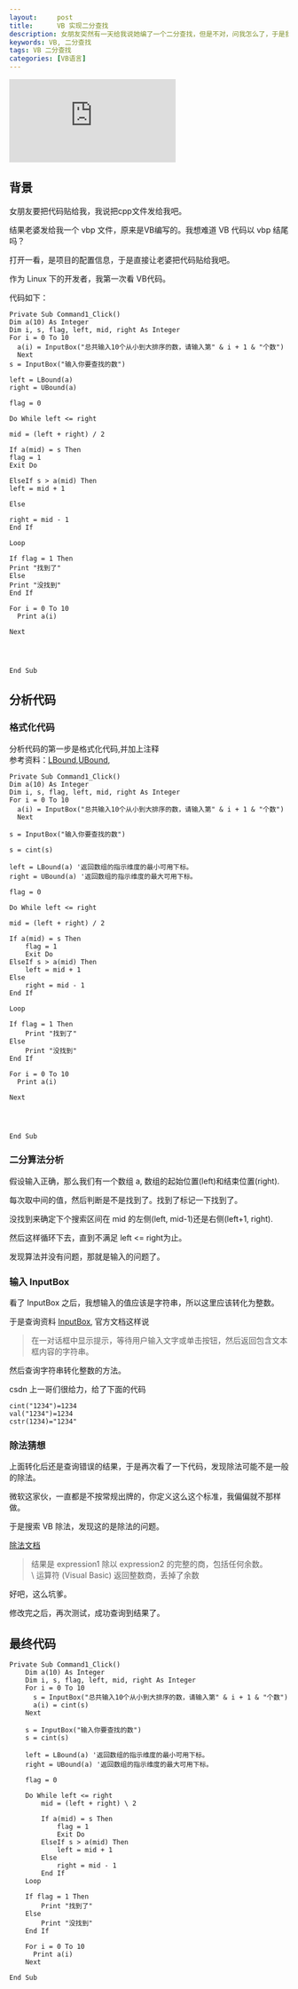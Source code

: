 ```yaml
---
layout:     post
title:      VB 实现二分查找
description: 女朋友突然有一天给我说她编了一个二分查找，但是不对，问我怎么了，于是我看了一看。
keywords: VB, 二分查找
tags: VB 二分查找
categories: [VB语言]
---
```


![二分查找][cover]

## 背景

女朋友要把代码贴给我，我说把cpp文件发给我吧。

结果老婆发给我一个 vbp 文件，原来是VB编写的。我想难道 VB 代码以 vbp 结尾吗？

打开一看，是项目的配置信息，于是直接让老婆把代码贴给我吧。

作为 Linux 下的开发者，我第一次看 VB代码。

代码如下：

```
Private Sub Command1_Click()
Dim a(10) As Integer
Dim i, s, flag, left, mid, right As Integer
For i = 0 To 10
  a(i) = InputBox("总共输入10个从小到大排序的数，请输入第" & i + 1 & "个数")
  Next
s = InputBox("输入你要查找的数")

left = LBound(a)
right = UBound(a)

flag = 0

Do While left <= right

mid = (left + right) / 2

If a(mid) = s Then
flag = 1
Exit Do

ElseIf s > a(mid) Then
left = mid + 1

Else

right = mid - 1
End If

Loop

If flag = 1 Then
Print "找到了"
Else
Print "没找到"
End If

For i = 0 To 10
  Print a(i)
  
Next
   



End Sub
```



##  分析代码

### 格式化代码

分析代码的第一步是格式化代码,并加上注释  
参考资料：[LBound][],[UBound][],

```
Private Sub Command1_Click()
Dim a(10) As Integer
Dim i, s, flag, left, mid, right As Integer
For i = 0 To 10
  a(i) = InputBox("总共输入10个从小到大排序的数，请输入第" & i + 1 & "个数")
  Next
  
s = InputBox("输入你要查找的数")

s = cint(s)

left = LBound(a) '返回数组的指示维度的最小可用下标。
right = UBound(a) '返回数组的指示维度的最大可用下标。

flag = 0

Do While left <= right

mid = (left + right) / 2

If a(mid) = s Then
    flag = 1
    Exit Do
ElseIf s > a(mid) Then
    left = mid + 1
Else
    right = mid - 1
End If

Loop

If flag = 1 Then
    Print "找到了"
Else
    Print "没找到"
End If

For i = 0 To 10
  Print a(i)
  
Next
   



End Sub
```

### 二分算法分析

假设输入正确，那么我们有一个数组 a, 数组的起始位置(left)和结束位置(right).

每次取中间的值，然后判断是不是找到了。找到了标记一下找到了。

没找到来确定下个搜索区间在 mid 的左侧(left, mid-1)还是右侧(left+1, right).

然后这样循环下去，直到不满足 left <= right为止。

发现算法并没有问题，那就是输入的问题了。

### 输入 InputBox

看了 InputBox 之后，我想输入的值应该是字符串，所以这里应该转化为整数。

于是查询资料 [InputBox][], 官方文档这样说

> 在一对话框中显示提示，等待用户输入文字或单击按钮，然后返回包含文本框内容的字符串。

然后查询字符串转化整数的方法。

csdn 上一哥们很给力，给了下面的代码

```
cint("1234")=1234
val("1234")=1234
cstr(1234)="1234"
```

### 除法猜想

上面转化后还是查询错误的结果，于是再次看了一下代码，发现除法可能不是一般的除法。

微软这家伙，一直都是不按常规出牌的，你定义这么这个标准，我偏偏就不那样做。

于是搜索 VB 除法，发现这的是除法的问题。

[除法文档][25bswc76]

> 结果是 expression1 除以 expression2 的完整的商，包括任何余数。  
> \ 运算符 (Visual Basic) 返回整数商，丢掉了余数

好吧，这么坑爹。

修改完之后，再次测试，成功查询到结果了。

## 最终代码

```
Private Sub Command1_Click()
    Dim a(10) As Integer
    Dim i, s, flag, left, mid, right As Integer
    For i = 0 To 10
      s = InputBox("总共输入10个从小到大排序的数，请输入第" & i + 1 & "个数")
      a(i) = cint(s)
    Next
      
    s = InputBox("输入你要查找的数")
    s = cint(s)

    left = LBound(a) '返回数组的指示维度的最小可用下标。
    right = UBound(a) '返回数组的指示维度的最大可用下标。

    flag = 0

    Do While left <= right
        mid = (left + right) \ 2

        If a(mid) = s Then
            flag = 1
            Exit Do
        ElseIf s > a(mid) Then
            left = mid + 1
        Else
            right = mid - 1
        End If
    Loop

    If flag = 1 Then
        Print "找到了"
    Else
        Print "没找到"
    End If

    For i = 0 To 10
      Print a(i)
    Next

End Sub
```

[cover]: http://tiankonguse.com/lab/cloudLink/baidupan.php?url=/1915453531/2550425436.jpg
[25bswc76]: http://msdn.microsoft.com/zh-cn/library/25bswc76.aspx
[csdn]: http://bbs.csdn.net/topics/10293015
[InputBox]: http://msdn.microsoft.com/zh-cn/library/6z0ak68w(v=vs.90).aspx
[LBound]: http://msdn.microsoft.com/zh-cn/library/t9a7w1ac(v=vs.90).aspx
[UBound]: http://msdn.microsoft.com/zh-cn/library/95b8f22f(v=vs.90).aspx